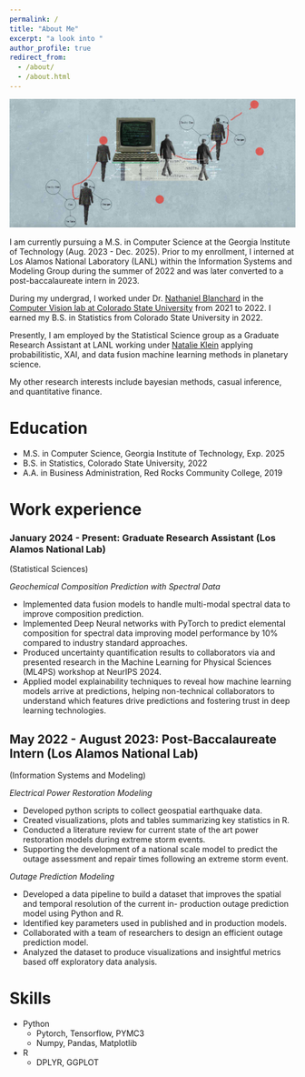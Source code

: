 ```yaml
---
permalink: /
title: "About Me"
excerpt: "a look into "
author_profile: true
redirect_from: 
  - /about/
  - /about.html
---
```


![Banner](/images/banner.png)

I am currently pursuing a M.S. in Computer Science at the Georgia Institute of Technology (Aug. 2023 - Dec. 2025). Prior to my enrollment, I interned at Los Alamos National Laboratory (LANL) within the Information Systems and Modeling Group during the summer of 2022 and was later converted to a post-baccalaureate intern in 2023. 

During my undergrad, I worked under Dr. [Nathaniel Blanchard](https://sites.google.com/view/nathanieltblanchard) in the [Computer Vision lab at Colorado State University](https://csu-computer-vision-lab.squarespace.com/) from 2021 to 2022. I earned my B.S. in Statistics from Colorado State University in 2022. 

Presently, I am employed by the Statistical Science group as a Graduate Research Assistant at LANL working under [Natalie Klein](https://scholar.google.com/citations?user=VlHLqU0AAAAJ&hl=en) applying probabilitistic, XAI, and data fusion machine learning methods in planetary science. 

My other research interests include bayesian methods, casual inference, and quantitative finance. 

# Education
* M.S. in Computer Science, Georgia Institute of Technology, Exp. 2025
* B.S. in Statistics, Colorado State University, 2022
* A.A. in Business Administration, Red Rocks Community College, 2019

# Work experience
### January 2024 - Present: Graduate Research Assistant (Los Alamos National Lab)
(Statistical Sciences)

*Geochemical Composition Prediction with Spectral Data* 

  * Implemented data fusion models to handle multi-modal spectral data to improve composition prediction. 
  * Implemented Deep Neural networks with PyTorch to predict elemental composition for spectral data improving model performance by 10% compared to industry standard approaches.
  * Produced uncertainty quantification results to collaborators via and presented research in the Machine Learning for Physical Sciences (ML4PS) workshop at NeurIPS 2024.
  * Applied model explainability techniques to reveal how machine learning models arrive at predictions, helping non-technical collaborators to understand which features drive predictions and fostering trust in deep learning technologies.


## May 2022 - August 2023: Post-Baccalaureate Intern (Los Alamos National Lab)
(Information Systems and Modeling)

*Electrical Power Restoration Modeling*
  * Developed python scripts to collect geospatial earthquake data.
  * Created visualizations, plots and tables summarizing key statistics in R.
  * Conducted a literature review for current state of the art power restoration models during extreme storm events.
  * Supporting the development of a national scale model to predict the outage assessment and repair times following an extreme storm event.

*Outage Prediction Modeling*
  * Developed a data pipeline to build a dataset that improves the spatial and temporal resolution of the current in- production outage prediction model using Python and R.
  * Identified key parameters used in published and in production models.
  * Collaborated with a team of researchers to design an efficient outage prediction model.
  * Analyzed the dataset to produce visualizations and insightful metrics based off exploratory data analysis.
  
# Skills
* Python
  * Pytorch, Tensorflow, PYMC3
  * Numpy, Pandas, Matplotlib
* R
  * DPLYR, GGPLOT
